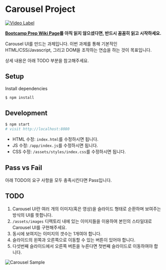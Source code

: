 # Carousel Project


[![Video Label](http://img.youtube.com/vi/ThN5fS0bxhI/0.jpg)](https://www.youtube.com/embed/ThN5fS0bxhI) 


**[Bootcamp Prep Wiki Page](https://gitlab.com/vanilla-coding/prep/wikis/home)를 아직 읽지 않으셨다면, 반드시 꼼꼼히 읽고 시작하세요.**

Carousel UI를 만드는 과제입니다. 이번 과제를 통해 기본적인 HTML/CSS/Javascript, 그리고 DOM을 조작하는 연습을 하는 것이 목표입니다.

상세 내용은 아래 TODO 부분을 참고해주세요.

## Setup

Install dependencies

```sh
$ npm install
```

## Development

```sh
$ npm start
# visit http://localhost:8080
```

- HTML 수정: `index.html`를 수정하시면 됩니다.
- JS 수정: `/app/index.js`를 수정하시면 됩니다.
- CSS 수정: `/assets/styles/index.css`를 수정하시면 됩니다.

## Pass vs Fail

아래 TODO의 요구 사항을 모두 충족시킨다면 Pass입니다.

## TODO

1. Carousel UI란 여러 개의 이미지(혹은 영상)을 슬라이드 형태로 순환하며 보여주는 방식의 UI를 뜻합니다.
2. `/assets/images` 디렉토리 내에 있는 이미지들을 이용하여 본인의 스타일대로 Carousel UI를 구현해주세요.
3. 동시에 보여지는 이미지의 갯수는 1개여야 합니다.
4. 슬라이드의 왼쪽과 오른쪽으로 이동할 수 있는 버튼이 있어야 합니다.
5. 다섯번째 슬라이드에서 오른쪽 버튼을 누른다면 첫번째 슬라이드로 이동하여야 합니다.

![Carousel Sample](/sample.png)
